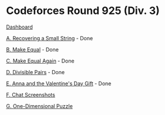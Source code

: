# Codeforces Round 925 (Div. 3)

[Dashboard](https://codeforces.com/contest/1931)

[A. Recovering a Small String](https://codeforces.com/contest/1931/problem/A) - Done

[B. Make Equal](https://codeforces.com/contest/1931/problem/B) - Done

[C. Make Equal Again](https://codeforces.com/contest/1931/problem/C) - Done

[D. Divisible Pairs](https://codeforces.com/contest/1931/problem/D) - Done

[E. Anna and the Valentine's Day Gift](https://codeforces.com/contest/1931/problem/E) - Done

[F. Chat Screenshots](https://codeforces.com/contest/1931/problem/F)

[G. One-Dimensional Puzzle](https://codeforces.com/contest/1931/problem/G)
